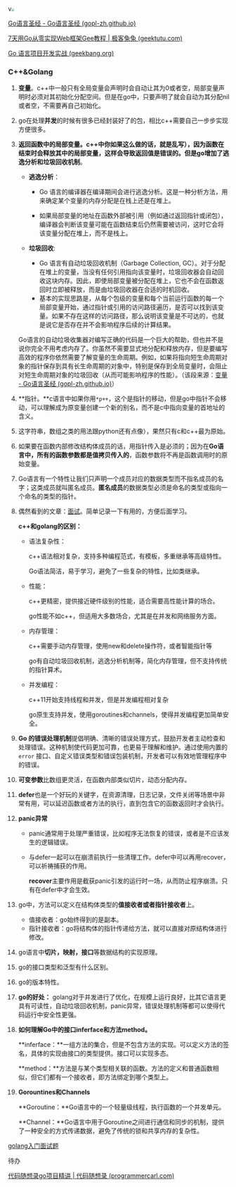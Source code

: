 v<img src="E:\1\5.jpg" style="zoom:40%;" />



[Go语言圣经 - Go语言圣经 (gopl-zh.github.io)](https://gopl-zh.github.io/)

[7天用Go从零实现Web框架Gee教程 | 极客兔兔 (geektutu.com)](https://geektutu.com/post/gee.html)

[Go 语言项目开发实战 (geekbang.org)](https://time.geekbang.org/column/intro/100079601)



### C++&Golang



1. **变量**。c++中一般只有全局变量会声明时会自动让其为0或者空，局部变量声明时必须对其初始化分配空间。但是在go中，只要声明了就会自动为其分配nil或者空，不需要再自己初始化。

2. go在处理**并发**的时候有很多已经封装好了的包，相比c++需要自己一步步实现方便很多。

3. **返回函数中的局部变量。**c++中你如果这么做的话，就是乱写），因为函数在结束时会释放其中的局部变量，这样会导致返回值是错误的。但是go增加了**逃逸分析和垃圾回收机制**。

   - **逃逸分析**：

     - Go 语言的编译器在编译期间会进行逃逸分析。这是一种分析方法，用来确定某个变量的内存分配是在栈上还是在堆上。

     - 如果局部变量的地址在函数外部被引用（例如通过返回指针或闭包），编译器会判断该变量可能在函数结束后仍然需要被访问，这时它会将该变量分配在堆上，而不是栈上。

   - **垃圾回收**:

     - Go 语言有自动垃圾回收机制（Garbage Collection, GC）。对于分配在堆上的变量，当没有任何引用指向该变量时，垃圾回收器会自动回收这块内存。因此，即使局部变量被分配在堆上，它也不会在函数返回时立即被释放，而是由垃圾回收器在合适的时机回收。
     - 基本的实现思路是，从每个包级的变量和每个当前运行函数的每一个局部变量开始，通过指针或引用的访问路径遍历，是否可以找到该变量。如果不存在这样的访问路径，那么说明该变量是不可达的，也就是说它是否存在并不会影响程序后续的计算结果。

   ​       Go语言的自动垃圾收集器对编写正确的代码是一个巨大的帮助，但也并不是说你完全不用考虑内存了。你虽然不需要显式地分配和释放内存，但是要编写高效的程序你依然需要了解变量的生命周期。例如，如果将指向短生命周期对象的指针保存到具有长生命周期的对象中，特别是保存到全局变量时，会阻止对短生命周期对象的垃圾回收（从而可能影响程序的性能）。（该段来源：[变量 - Go语言圣经 (gopl-zh.github.io)](https://gopl-zh.github.io/ch2/ch2-03.html)）

4. **指针。**c语言中如果你用`*p++`，这个是指针的移动，但是go中指针不会移动，可以理解成为原变量创建一个新的别名，而不是c中指向变量的首地址的含义。

5. 这字符串，数组之类的用法跟python还有点像），果然只有c和c++最为原始。

6. 如果要在函数内部修改结构体成员的话，用指针传入是必须的；因为在**Go语言中，所有的函数参数都是值拷贝传入的**，函数参数将不再是函数调用时的原始变量。

7. Go语言有一个特性让我们只声明一个成员对应的数据类型而不指名成员的名字；这类成员就叫匿名成员。**匿名成员**的数据类型必须是命名的类型或指向一个命名的类型的指针。

8. 偶然看到的文章：[面试](https://mp.weixin.qq.com/s/Yoe9SRLuxk1GNKAjGVWUfQ)。简单记录一下有用的，方便后面学习。

   **c++和golang的区别：**

   - 语法复杂性：

     c++语法相对复杂，支持多种编程范式，有模板，多重继承等高级特性。

     Go语法简洁，易于学习，避免了一些复杂的特性，比如类继承。

   - 性能：

     c++更精密，提供接近硬件级别的性能，适合需要高性能计算的场合。

     go性能不如c++，但适用大多数场合，尤其是在并发和网络服务方面。

   - 内存管理：

     c++需要手动内存管理，使用new和delete操作符，或者智能指针等

     go有自动垃圾回收机制，逃逸分析机制等，简化内存管理，但不支持传统的指针算术。

   - 并发编程：

     c++11开始支持线程和并发，但是并发编程相对复杂

     go原生支持并发，使用goroutines和channels，使得并发编程更加简单安全。

9. **Go 的错误处理机制**提倡明确、清晰的错误处理方式，鼓励开发者主动检查和处理错误。这种机制使代码更加可靠，也更易于理解和维护。通过使用内置的 `error` 接口、自定义错误类型和错误包装机制，开发者可以有效地管理程序中的错误。

10. **可变参数**比数组更灵活，在函数内部类似切片，动态分配内存。

11. **defer**也是一个好玩的关键字，在资源清理，日志记录，文件关闭等场景中非常有用，可以延迟函数或者方法的执行，直到包含它的函数返回时才会执行。

12. **panic异常**

    - panic通常用于处理严重错误，比如程序无法恢复的错误，或者是不应该发生的逻辑错误。

    - 与defer一起可以在崩溃前执行一些清理工作。defer中可以再用recover，可以祈祷捕获的作用。

      **recover**主要作用是截获panic引发的运行时一场，从而防止程序崩溃。只有在defer中才会生效。

13. go中，方法可以定义在结构体类型的**值接收者或者指针接收者**上。

    - 值接收者：go始终得到的是副本。
    - 指针接收者：go将结构体的指针传递给方法，就可以直接对原结构体进行修改。

14. go语言中**切片，映射，接口**等数据结构的实现原理。

15. go的接口类型和泛型有什么区别。

16. go的版本特性。

17. **go的好处：**
    golang对于并发进行了优化，在规模上运行良好，比其它语言更具有可读性，自动垃圾回收机制，panic异常，错误处理机制等都可以使得代码运行中安全性更强。

18. **如何理解Go中的接口inferface和方法method。**

    **inferface：**一组方法的集合，但是不包含方法的实现。可以定义方法的签名，具体的实现由接口的类型提供。接口可以实现多态。

    **method：**方法是与某个类型相关联的函数。方法的定义和普通函数相似，但它们都有一个接收者，即方法绑定到哪个类型上。

19. **Gorountines和Channels**

    **Goroutine：**Go语言中的一个轻量级线程，执行函数的一个并发单元。

    **Channel：**Go语言中用于Goroutine之间进行通信和同步的机制，提供了一种安全的方式传递数据，避免了传统的锁和共享内存的复杂性。

    

[golang入门面试题](https://golangguide.top/golang/%E9%9D%A2%E8%AF%95%E9%A2%98/1.Go%E5%85%A5%E9%97%A8.html)



待办

[代码随想录go项目精讲 | 代码随想录 (programmercarl.com)](https://programmercarl.com/other/project_go.html#下载方式)